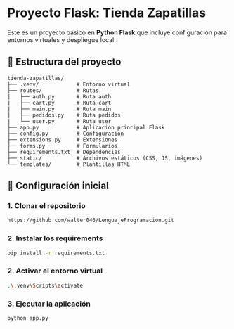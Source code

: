 # **Proyecto Flask: Tienda Zapatillas**  

Este es un proyecto básico en **Python Flask** que incluye configuración para entornos virtuales y despliegue local.  


## **📂 Estructura del proyecto**

```text
tienda-zapatillas/
├── .venv/            # Entorno virtual
├── routes/           # Rutas
|   ├── auth.py       # Ruta auth
|   ├── cart.py       # Ruta cart
|   ├── main.py       # Ruta main
|   ├── pedidos.py    # Ruta pedidos
|   └── user.py       # Ruta user
├── app.py            # Aplicación principal Flask
├── config.py         # Configuracion
├── extensions.py     # Extensiones
├── forms.py          # Formularios
├── requirements.txt  # Dependencias
├── static/           # Archivos estáticos (CSS, JS, imágenes)
└── templates/        # Plantillas HTML
```

## **🚀 Configuración inicial**  

### **1. Clonar el repositorio**
```bash
https://github.com/walter046/LenguajeProgramacion.git
```

### **2. Instalar los requirements**
```bash
pip install -r requirements.txt
```

### **2. Activar el entorno virtual**
```bash
.\.venv\Scripts\activate
```

### **3. Ejecutar la aplicación**
```bash
python app.py
```

